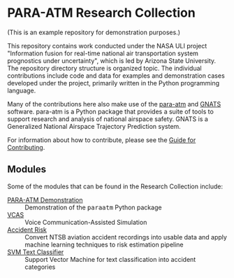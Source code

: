 # PARA-ATM Research Collection

(This is an example repository for demonstration purposes.)

This repository contains work conducted under the NASA ULI project "Information fusion for real-time national air transportation system prognostics under uncertainty", which is led by Arizona State University.  The repository directory structure is organized topic.  The individual contributions include code and data for examples and demonstration cases developed under the project, primarily written in the Python programming language.

Many of the contributions here also make use of the [para-atm](https://github.com/ymlasu/para-atm) and [GNATS](https://github.com/OptimalSynthesisInc/GNATS) software.  para-atm is a Python package that provides a suite of tools to support research and analysis of national airspace safety.  GNATS is a Generalized National Airspace Trajectory Prediction system.

For information about how to contribute, please see the [Guide for Contributing](https://github.com/jmcfarland-swri/ULI-example/wiki/Contributing).

## Modules

Some of the modules that can be found in the Research Collection include:
<dl>

  <dt><a href="para-atm-demo">PARA-ATM Demonstration</a></dt>
  <dd>Demonstration of the <tt>paraatm</tt> Python package</dd>
  
  <dt><a href="vcas">VCAS</a></dt>
  <dd>Voice Communication-Assisted Simulation</dd>

  <dt><a href="accident-risk">Accident Risk</a></dt>
  <dd>Convert NTSB aviation accident recordings into usable data and apply machine learning techniques to risk estimation pipeline</dd>
  
  <dt><a href="svm-text-classifier">SVM Text Classifier</a></dt>
  <dd>Support Vector Machine for text classification into accident categories</dd>
  
</dl>
